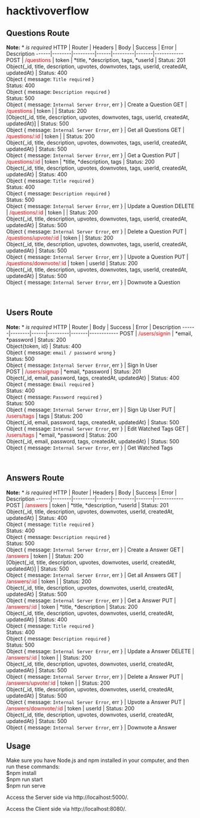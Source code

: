 # hacktivoverflow

## Questions Route
**Note:**  *  *is required*
 HTTP | Router | Headers | Body | Success | Error | Description
------|--------|---------|------|---------|-------|------------
 POST | <span style="color:red">/questions</span> | token | *title, *description, tags, *userId | Status: 201<br>Object{_id, title, description, upvotes, downvotes, tags, userId, createdAt, updatedAt} | Status: 400<br>Object { message: `Title required` }<br>Status: 400<br>Object { message: `Description required` }<br>Status: 500<br>Object { message: `Internal Server Error`, err } | Create a Question
 GET | <span style="color:red">/questions</span> | token |  | Status: 200<br>[Object{_id, title, description, upvotes, downvotes, tags, userId, createdAt, updatedAt}] | Status: 500<br>Object { message: `Internal Server Error`, err } | Get all Questions
 GET | <span style="color:red">/questions/:id</span> | token |  | Status: 200<br>Object{_id, title, description, upvotes, downvotes, tags, userId, createdAt, updatedAt} | Status: 500<br>Object { message: `Internal Server Error`, err } | Get a Question
 PUT | <span style="color:red">/questions/:id</span> | token | *title, *description, tags | Status: 200<br>Object{_id, title, description, upvotes, downvotes, tags, userId, createdAt, updatedAt} | Status: 400<br>Object { message: `Title required` }<br>Status: 400<br>Object { message: `Description required` }<br>Status: 500<br>Object { message: `Internal Server Error`, err } | Update a Question
 DELETE | <span style="color:red">/questions/:id</span> | token |  | Status: 200<br>Object{_id, title, description, upvotes, downvotes, tags, userId, createdAt, updatedAt} | Status: 500<br>Object { message: `Internal Server Error`, err } | Delete a Question
 PUT | <span style="color:red">/questions/upvote/:id</span> | token |  | Status: 200<br>Object{_id, title, description, upvotes, downvotes, tags, userId, createdAt, updatedAt} | Status: 500<br>Object { message: `Internal Server Error`, err } | Upvote a Question
 PUT | <span style="color:red">/questions/downvote/:id</span> | token | userId | Status: 200<br>Object{_id, title, description, upvotes, downvotes, tags, userId, createdAt, updatedAt} | Status: 500<br>Object { message: `Internal Server Error`, err } | Downvote a Question

<br>

## Users Route
**Note:**  *  *is required*
 HTTP | Router | Body | Success | Error | Description
------|--------|------|---------|-------|------------
 POST | <span style="color:red">/users/signin</span> |  *email, *password | Status: 200<br>Object{token, id} | Status: 400<br>Object { message: `email / password wrong` }<br>Status: 500<br>Object { message: `Internal Server Error`, err } | Sign In User  
 POST | <span style="color:red">/users/signup</span> |  *email, *password | Status: 201<br>Object{_id, email, password, tags, createdAt, updatedAt} | Status: 400<br>Object { message: `Email required` }<br>Status: 400<br>Object { message: `Password required` }<br>Status: 500<br>Object { message: `Internal Server Error`, err } | Sign Up User
 PUT | <span style="color:red">/users/tags</span> |  tags | Status: 200<br>Object{_id, email, password, tags, createdAt, updatedAt} | Status: 500<br>Object { message: `Internal Server Error`, err } | Edit Watched Tags
 GET | <span style="color:red">/users/tags</span> |  *email, *password | Status: 200<br>Object{_id, email, password, tags, createdAt, updatedAt} | Status: 500<br>Object { message: `Internal Server Error`, err } | Get Watched Tags

<br>

## Answers Route
**Note:**  *  *is required*
  HTTP | Router | Headers | Body | Success | Error | Description
------|--------|---------|------|---------|-------|------------
 POST | <span style="color:red">/answers</span> | token | *title, *description, *userId | Status: 201<br>Object{_id, title, description, upvotes, downvotes, userId, createdAt, updatedAt} | Status: 400<br>Object { message: `Title required` }<br>Status: 400<br>Object { message: `Description required` }<br>Status: 500<br>Object { message: `Internal Server Error`, err } | Create a Answer
 GET | <span style="color:red">/answers</span> | token |  | Status: 200<br>[Object{_id, title, description, upvotes, downvotes, userId, createdAt, updatedAt}] | Status: 500<br>Object { message: `Internal Server Error`, err } | Get all Answers
 GET | <span style="color:red">/answers/:id</span> | token |  | Status: 200<br>Object{_id, title, description, upvotes, downvotes, userId, createdAt, updatedAt} | Status: 500<br>Object { message: `Internal Server Error`, err } | Get a Answer
 PUT | <span style="color:red">/answers/:id</span> | token | *title, *description | Status: 200<br>Object{_id, title, description, upvotes, downvotes, userId, createdAt, updatedAt} | Status: 400<br>Object { message: `Title required` }<br>Status: 400<br>Object { message: `Description required` }<br>Status: 500<br>Object { message: `Internal Server Error`, err } | Update a Answer
 DELETE | <span style="color:red">/answers/:id</span> | token |  | Status: 200<br>Object{_id, title, description, upvotes, downvotes, userId, createdAt, updatedAt} | Status: 500<br>Object { message: `Internal Server Error`, err } | Delete a Answer
 PUT | <span style="color:red">/answers/upvote/:id</span> | token |  | Status: 200<br>Object{_id, title, description, upvotes, downvotes, userId, createdAt, updatedAt} | Status: 500<br>Object { message: `Internal Server Error`, err } | Upvote a Answer
 PUT | <span style="color:red">/answers/downvote/:id</span> | token | userId | Status: 200<br>Object{_id, title, description, upvotes, downvotes, userId, createdAt, updatedAt} | Status: 500<br>Object { message: `Internal Server Error`, err } | Downvote a Answer

## Usage

Make sure you have Node.js and npm installed in your computer, and then run these commands:<br>
$npm install<br>
$npm run start<br>
$npm run serve<br>

Access the Server side via http://localhost:5000/.

Access the Client side via http://localhost:8080/.